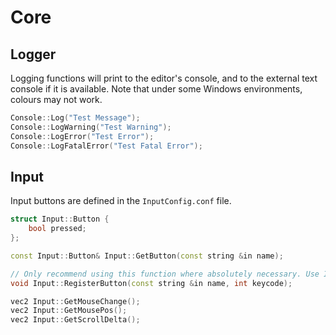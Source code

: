 # Core

## Logger

Logging functions will print to the editor's console, and to the external text console if it is available. Note that under some Windows environments, colours may not work.

```cpp
Console::Log("Test Message");
Console::LogWarning("Test Warning");
Console::LogError("Test Error");
Console::LogFatalError("Test Fatal Error");
```

## Input

Input buttons are defined in the `InputConfig.conf` file.
```cpp
struct Input::Button {
	bool pressed;
};

const Input::Button& Input::GetButton(const string &in name);

// Only recommend using this function where absolutely necessary. Use InputConfig.conf instead. 
void Input::RegisterButton(const string &in name, int keycode);

vec2 Input::GetMouseChange();
vec2 Input::GetMousePos();
vec2 Input::GetScrollDelta();
```

